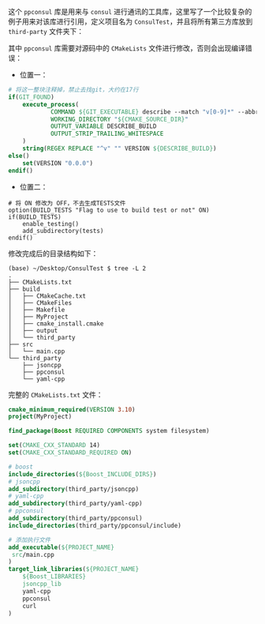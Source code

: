 
这个 `ppconsul` 库是用来与 `consul` 进行通讯的工具库，这里写了一个比较复杂的例子用来对该库进行引用，定义项目名为 `ConsulTest`，并且将所有第三方库放到 `third-party` 文件夹下：

其中 `ppconsul` 库需要对源码中的 `CMakeLists` 文件进行修改，否则会出现编译错误：

* 位置一：
```cmake
# 将这一整块注释掉，禁止去找git，大约在17行
if(GIT_FOUND)
    execute_process(
            COMMAND ${GIT_EXECUTABLE} describe --match "v[0-9]*" --abbrev=0 --tags HEAD
            WORKING_DIRECTORY "${CMAKE_SOURCE_DIR}"
            OUTPUT_VARIABLE DESCRIBE_BUILD
            OUTPUT_STRIP_TRAILING_WHITESPACE
    )
    string(REGEX REPLACE "^v" "" VERSION ${DESCRIBE_BUILD})
else()
    set(VERSION "0.0.0")
endif()
```

* 位置二：
```shell
# 将 ON 修改为 OFF，不去生成TESTS文件
option(BUILD_TESTS "Flag to use to build test or not" ON)
if(BUILD_TESTS)
    enable_testing()
    add_subdirectory(tests)
endif()
```


修改完成后的目录结构如下：
```shell
(base) ~/Desktop/ConsulTest $ tree -L 2
.
├── CMakeLists.txt
├── build
│   ├── CMakeCache.txt
│   ├── CMakeFiles
│   ├── Makefile
│   ├── MyProject
│   ├── cmake_install.cmake
│   ├── output
│   └── third_party
├── src
│   └── main.cpp
└── third_party
    ├── jsoncpp
    ├── ppconsul
    └── yaml-cpp
```

完整的 `CMakeLists.txt` 文件：
```cmake
cmake_minimum_required(VERSION 3.10)
project(MyProject)

find_package(Boost REQUIRED COMPONENTS system filesystem)

set(CMAKE_CXX_STANDARD 14)
set(CMAKE_CXX_STANDARD_REQUIRED ON)

# boost
include_directories(${Boost_INCLUDE_DIRS})
# jsoncpp
add_subdirectory(third_party/jsoncpp)
# yaml-cpp
add_subdirectory(third_party/yaml-cpp)
# ppconsul
add_subdirectory(third_party/ppconsul)
include_directories(third_party/ppconsul/include)

# 添加执行文件
add_executable(${PROJECT_NAME}
 src/main.cpp
)
target_link_libraries(${PROJECT_NAME}
    ${Boost_LIBRARIES}
    jsoncpp_lib
    yaml-cpp
    ppconsul
    curl
)
```
